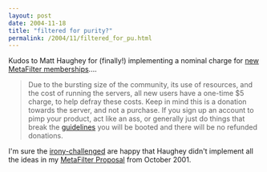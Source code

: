 ```yaml
---
layout: post
date: 2004-11-18
title: "filtered for purity?"
permalink: /2004/11/filtered_for_pu.html
---
```


Kudos to Matt Haughey for (finally!) implementing a nominal charge for [new MetaFilter memberships](http://www.metafilter.com/newuser.mefi)....

> Due to the bursting size of the community, its use of resources, and the cost of running the servers, all new users have a one-time $5 charge, to help defray these costs. Keep in mind this is a donation towards the server, and not a purchase. If you sign up an account to pimp your product, act like an ass, or generally just do things that break the [guidelines](http://www.metafilter.com/guidelines.mefi) you will be booted and there will be no refunded donations.

I'm sure the [irony-challenged](http://metatalk.metafilter.com/mefi/1238) are happy that Haughey didn't implement all the ideas in my [MetaFilter Proposal](http://www.theobvious.com/archive/2001/10/26.html) from October 2001.